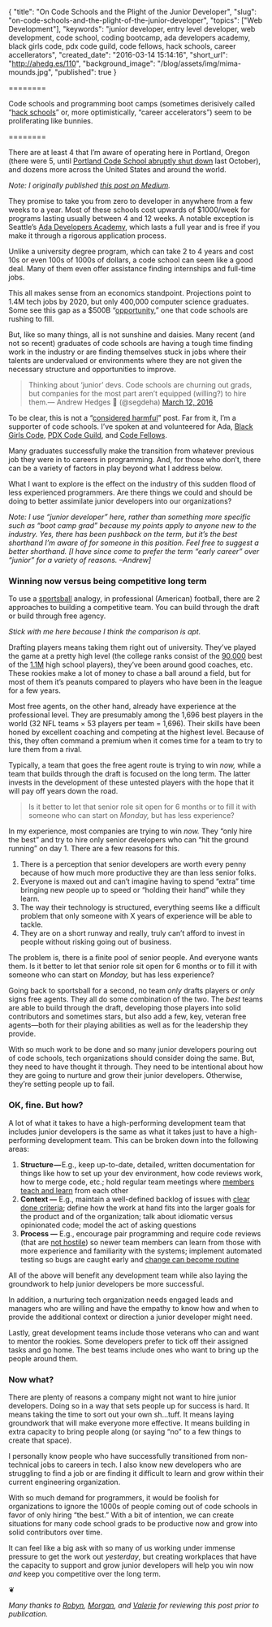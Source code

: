 {
  "title": "On Code Schools and the Plight of the Junior Developer",
  "slug": "on-code-schools-and-the-plight-of-the-junior-developer",
  "topics": ["Web Development"],
  "keywords": "junior developer, entry level developer, web development, code school, coding bootcamp, ada developers academy, black girls code, pdx code guild, code fellows, hack schools, career accellerators",
  "created_date": "2016-03-14 15:14:16",
  "short_url": "http://ahedg.es/110",
  "background_image": "/blog/assets/img/mima-mounds.jpg",
  "published": true
}

========

Code schools and programming boot camps (sometimes derisively called “[hack schools](http://www.fastcompany.com/3023456/become-an-ios-developer-in-8-weeks-the-truth-about-hack-schools)” or, more optimistically, “career accelerators”) seem to be proliferating like bunnies.

========

There are at least 4 that I’m aware of operating here in Portland, Oregon (there were 5, until [Portland Code School abruptly shut down](http://www.bizjournals.com/portland/blog/techflash/2015/10/portland-code-school-abruptly-shutters-leaves.html) last October), and dozens more across the United States and around the world.

_Note: I originally published [this post on Medium](https://medium.com/@segdeha/on-code-schools-the-plight-of-the-junior-developer-9c3363f08902)._

They promise to take you from zero to developer in anywhere from a few weeks to a year. Most of these schools cost upwards of $1000/week for programs lasting usually between 4 and 12 weeks. A notable exception is Seattle’s [Ada Developers Academy](http://adadevelopersacademy.org/), which lasts a full year and is free if you make it through a rigorous application process.

Unlike a university degree program, which can take 2 to 4 years and cost 10s or even 100s of 1000s of dollars, a code school can seem like a good deal. Many of them even offer assistance finding internships and full-time jobs.

This all makes sense from an economics standpoint. Projections point to 1.4M tech jobs by 2020, but only 400,000 computer science graduates. Some see this gap as a $500B “[opportunity](http://www.slideshare.net/HadiPartovi/the-opportunity-in-computer-science/3-1000000_Unfilled_Jobs_by_2020),” one that code schools are rushing to fill.

But, like so many things, all is not sunshine and daisies. Many recent (and not so recent) graduates of code schools are having a tough time finding work in the industry or are finding themselves stuck in jobs where their talents are undervalued or environments where they are not given the necessary structure and opportunities to improve.

<blockquote class="twitter-tweet" data-lang="en"><p lang="en" dir="ltr">Thinking about ‘junior’ devs. Code schools are churning out grads, but companies for the most part aren’t equipped (willing?) to hire them.— Andrew Hedges 🏡 (@segdeha) <a href="https://twitter.com/segdeha/status/708535770793906176?ref_src=twsrc%5Etfw">March 12, 2016</a></blockquote>
<script async src="https://platform.twitter.com/widgets.js" charset="utf-8"></script>

To be clear, this is not a “[considered harmful](https://en.wikipedia.org/wiki/Considered_harmful)” post. Far from it, I’m a supporter of code schools. I’ve spoken at and volunteered for Ada, [Black Girls Code](http://www.blackgirlscode.com/), [PDX Code Guild](https://pdxcodeguild.com/), and [Code Fellows](http://www.codefellows.org/).

Many graduates successfully make the transition from whatever previous job they were in to careers in programming. And, for those who don’t, there can be a variety of factors in play beyond what I address below.

What I want to explore is the effect on the industry of this sudden flood of less experienced programmers. Are there things we could and should be doing to better assimilate junior developers into our organizations?

_Note: I use “junior developer” here, rather than something more specific such as “boot camp grad” because my points apply to anyone new to the industry. Yes, there has been pushback on the term, but it’s the best shorthand I’m aware of for someone in this position. Feel free to suggest a better shorthand. [I have since come to prefer the term “early career” over “junior” for a variety of reasons. –Andrew]_

### Winning now versus being competitive long term

To use a [sportsball](http://www.urbandictionary.com/define.php?term=sportsball) analogy, in professional (American) football, there are 2 approaches to building a competitive team. You can build through the draft or build through free agency.

_Stick with me here because I think the comparison is apt._

Drafting players means taking them right out of university. They’ve played the game at a pretty high level (the college ranks consist of the [90,000](http://www.scholarshipstats.com/football.html) best of the [1.1M](http://www.usnews.com/education/blogs/high-school-notes/2011/09/02/high-school-sports-participation-increases-for-22nd-straight-year) high school players), they’ve been around good coaches, etc. These rookies make a lot of money to chase a ball around a field, but for most of them it’s peanuts compared to players who have been in the league for a few years.

Most free agents, on the other hand, already have experience at the professional level. They are presumably among the 1,696 best players in the world (32 NFL teams × 53 players per team = 1,696). Their skills have been honed by excellent coaching and competing at the highest level. Because of this, they often command a premium when it comes time for a team to try to lure them from a rival.

Typically, a team that goes the free agent route is trying to win _now,_ while a team that builds through the draft is focused on the long term. The latter invests in the development of these untested players with the hope that it will pay off years down the road.

> Is it better to let that senior role sit open for 6 months or to fill it with someone who can start on _Monday,_ but has less experience?

In my experience, most companies are trying to win _now._ They “only hire the best” and try to hire only senior developers who can “hit the ground running” on day 1. There are a few reasons for this.

1. There is a perception that senior developers are worth every penny because of how much more productive they are than less senior folks.
2. Everyone is maxed out and can’t imagine having to spend “extra” time bringing new people up to speed or “holding their hand” while they learn.
3. The way their technology is structured, everything seems like a difficult problem that only someone with X years of experience will be able to tackle.
4. They are on a short runway and really, truly can’t afford to invest in people without risking going out of business.

The problem is, there is a finite pool of senior people. And everyone wants them. Is it better to let that senior role sit open for 6 months or to fill it with someone who can start on _Monday,_ but has less experience?

Going back to sportsball for a second, no team _only_ drafts players or _only_ signs free agents. They all do some combination of the two. The _best_ teams are able to build through the draft, developing those players into solid contributors and sometimes stars, but also add a few, key, veteran free agents—both for their playing abilities as well as for the leadership they provide.

With so much work to be done and so many junior developers pouring out of code schools, tech organizations should consider doing the same. But, they need to have thought it through. They need to be intentional about how they are going to nurture and grow their junior developers. Otherwise, they’re setting people up to fail.

### OK, fine. But how?

A lot of what it takes to have a high-performing development team that includes junior developers is the same as what it takes just to have a high-performing development team. This can be broken down into the following areas:

1. **Structure —** E.g., keep up-to-date, detailed, written documentation for things like how to set up your dev environment, how code reviews work, how to merge code, etc.; hold regular team meetings where [members teach and learn](https://www.biv.com/article/2014/9/benefits-creating-organizational-learning-culture/) from each other
2. **Context —** E.g., maintain a well-defined backlog of issues with [clear done criteria](http://blog.teamtreehouse.com/when-is-a-user-story-done-acceptance-criteria-definition-done); define how the work at hand fits into the larger goals for the product and of the organization; talk about idiomatic versus opinionated code; model the act of asking questions
3. **Process —** E.g., encourage pair programming and require code reviews (that are [not hostile](https://twitter.com/rgladwell/status/659460395837628416)) so newer team members can learn from those with more experience and familiarity with the systems; implement automated testing so bugs are caught early and [change can become routine](https://medium.com/javascript-scene/how-to-build-a-high-velocity-development-team-4b2360d34021)

All of the above will benefit any development team while also laying the groundwork to help junior developers be more successful.

In addition, a nurturing tech organization needs engaged leads and managers who are willing and have the empathy to know how and when to provide the additional context or direction a junior developer might need.

Lastly, great development teams include those veterans who can and want to mentor the rookies. Some developers prefer to tick off their assigned tasks and go home. The best teams include ones who want to bring up the people around them.

### Now what?

There are plenty of reasons a company might not want to hire junior developers. Doing so in a way that sets people up for success is hard. It means taking the time to sort out your own sh…tuff. It means laying groundwork that will make everyone more effective. It means building in extra capacity to bring people along (or saying “no” to a few things to create that space).

I personally know people who have successfully transitioned from non-technical jobs to careers in tech. I also know new developers who are struggling to find a job or are finding it difficult to learn and grow within their current engineering organization.

With so much demand for programmers, it would be foolish for organizations to ignore the 1000s of people coming out of code schools in favor of only hiring “the best.” With a bit of intention, we can create situations for many code school grads to be productive now and grow into solid contributors over time.

It can feel like a big ask with so many of us working under immense pressure to get the work out _yesterday_, but creating workplaces that have the capacity to support and grow junior developers will help you win now _and_ keep you competitive over the long term.

❦

<em>Many thanks to [Robyn](https://twitter.com/robyn_larsen), [Morgan](https://twitter.com/morganpyne), and [Valerie](https://twitter.com/shellthief) for reviewing this post prior to publication.</em>
